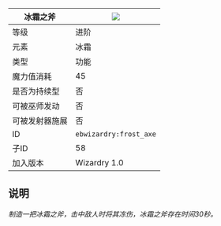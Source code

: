 | 冰霜之斧 |![](https://github.com/Electroblob77/Wizardry/blob/1.12.2/src/main/resources/assets/ebwizardry/textures/spells/frost_axe.png)|
|---|---|
| 等级 | 进阶 |
| 元素 | 冰霜 |
| 类型 | 功能 |
| 魔力值消耗 | 45 |
| 是否为持续型 | 否 |
| 可被巫师发动 | 否 |
| 可被发射器施展 | 否 |
| ID | `ebwizardry:frost_axe` |
| 子ID | 58 |
| 加入版本 | Wizardry 1.0 |
## 说明
_制造一把冰霜之斧，击中敌人时将其冻伤，冰霜之斧存在时间30秒。_
